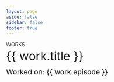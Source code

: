 ```yaml
---
layout: page
aside: false
sidebar: false
footer: true
---
```


<div class="mt-12 flex flex-col justify-center items-center p-10">
  <div class="text-4xl font-medium text-center">WORKS</div>
</div>

<div class="mt-20 my-25 mx-10">
  <div class="grid grid-cols-1 sm:grid-cols-1 md:grid-cols-2 gap-10 justify-items-center items-center">
    <div v-for="work in works" :key="work.id" class="flex flex-col sm:flex-col md:flex-row justify-center gap-4 border-2 border-[var(--vp-c-brand-1)] rounded-xl p-4 max-w-[50vw]">
      <img class="min-w-1/4 h-100 object-fill rounded-xl" :src="work.image">
      <div>
        <h1>{{ work.title }}</h1>
        <h3>Worked on: <span class="font-medium text-[var(--vp-c-brand-1)]">{{ work.episode }}</span></h3>
        <!-- <p>{{ work.description }}</p> -->
      </div>
    </div>
  </div>
</div>

<script setup>
const works = [
  {
    id: 1,
    title: "BORUTO: NARUTO NEXT GENERATIONS",
    episode: "S1, EP265 (Key Animator)",
    description: "Naruto was a young shinobi with an incorrigible knack for mischief. He achieved his dream to become the greatest ninja in the village and his face sits atop the Hokage monument. But this is not his story... A new generation of ninja are ready to take the stage, led by Naruto's own son, Boruto!",
    image: "https://s4.anilist.co/file/anilistcdn/media/anime/cover/large/bx97938-BnF6M5yTaNB1.jpg"
  },
  {
    id: 2,
    title: "Luminous Witches",
    episode: "S1, EP11 (Key Animator)",
    description: "The war against invading aliens can’t be won by missiles alone! Team morale matters just as much as launching a counterassault, and that’s where Ginny and her friends come in. Instead of standing on the front lines with the 501st Joint Fighter Wing, the Luminous Witches of the League of Nations Air Force bring smiles to civilians displaced in the human-Neuroi war world with thrilling song and dance — not to mention aerial displays the likes of which the music world has never seen! While they might be non-combatants, these performers know the value of preserving the people’s smiles, and they’ll fight in their unique way to make sure those smiles never fade.",
    image: "https://cdn.myanimelist.net/images/anime/1085/125306.jpg"
  },
  {
    id: 3,
    title: "RWBY: Hyousetsu Teikoku",
    episode: "S1, EP11 (Key Animator)",
    description: "In the world of Remnant, a place where science and fairy tales coexist, human civilization is plagued by deadly monsters known as the Grimm. For a time, victory by the Grimm seemed all but certain, if not for the heroism of those sworn to protect humanity -- Huntsmen and Huntresses. These warriors are trained and assembled into teams at schools like Beacon Academy, where Ruby meets Weiss and Blake -- forming Team RWBY along with Ruby’s sister, Yang. While team RWBY studies to become the greatest Huntresses the world of Remnant has ever known, they are faced with a horrifying threat..",
    image: "https://s4.anilist.co/file/anilistcdn/media/anime/cover/large/bx146668-JNIr7FRzEUaM.jpg"
  },
  {
    id: 4,
    title: "Boku No Hero Academia",
    episode: "S6, E18 (Key Animator)",
    description: "With Tomura Shigaraki at its helm, the former Liberation Army is now known as the Paranormal Liberation Front. This organized criminal group poses an immense threat to the Hero Association, not only because of its sheer size and strength, but also the overpowering quirks of Jin 'Twice' Bubaigawara and Gigantomachia.",
    image: "https://s4.anilist.co/file/anilistcdn/media/anime/cover/large/bx139630-3v4gxWtNZxLV.jpg"
  },
  {
    id: 5,
    title: "Urusei Yatsura",
    episode: "S1, EP22 (Animation Director)",
    description: "When an alien race known as the Oni invade Earth, the chronically unlucky and unapologetically lecherous Ataru Moroboshi is selected as humanity’s representative in a duel for the fate of the planet! His opponent is Lum, the Oni’s very pretty princess, and it’s only thanks to Ataru’s unscrupulous behavior that he’s able to scrape out a win in a treacherous game of tag against her. Ataru thinks he’s had his lucky break at last, but when Lum takes a shine to him off the battlefield, the conflict follows him home as Lum invades not only planet Earth, but also the womanizing Ataru’s love life!",
    image: "https://s4.anilist.co/file/anilistcdn/media/anime/cover/large/bx143277-snjd4UzsUl8M.jpg"
  },
  {
    id: 6,
    title: "Mahou Shoujo Magical Destroyers",
    episode: "S1, EP3 (Animation Director)",
    description: "Freedom of expression is threatened when a mysterious group, the SSC, destroy Japan’s otaku culture. However, a young revolutionary, Otaku Hero—who loves the culture more than anything—rises up. With the help of three rambunctious magical girls—Anarchy, Blue, and Pink—they’ll team up to create a world free of this oppressive rule. Be part of the rebellion to bring back fandom!",
    image: "https://s4.anilist.co/file/anilistcdn/media/anime/cover/large/bx134131-70vYnpBHFtHy.jpg"
  },
  {
    id: 7,
    title: "Dead Mount Death Play",
    episode: "S1, EP4 (Animation Director) & S1, EP6 (Animation Director & Key Animator)",
    description: "As a legendary hero nears victory against a necromancer known as The Corpse God, things take an unexpected turn with the dark sorcerer’s final gambit—reincarnation magic. This last-ditch effort catches the brave fighter off guard, and now he’s a boy named Polka Shinoyama in a whole new world! The showdown between good and evil just got epic.",
    image: "https://s4.anilist.co/file/anilistcdn/media/anime/cover/large/bx157198-LVZ7PgxWwc6v.jpg"
  },
  {
    id: 8,
    title: "Spy x Family",
    episode: "S2, EP7 (Key Animator)",
    description: "The Forger family will face a new familial mission as Yor heads on a cruise ship expedition!",
    image: "https://s4.anilist.co/file/anilistcdn/media/anime/cover/medium/b158927-lfO85WVguYgc.png"
  },
  {
    id: 9,
    title: "Astro Note",
    episode: "S1, EP7 (Key Animator)",
    description: "Takumi, a gifted chef, was just let go from his job. He lands a gig at an old boarding house called Astro-sou, but hesitates to accept after learning he must also live there full-time. That is until he meets the beautiful and charming caretaker, Mira, and he’s sold. The two begin to work together and their connection deepens. But Mira has a secret: she isn’t from this world!`",
    image: "https://s4.anilist.co/file/anilistcdn/media/anime/cover/large/bx171040-o1oMiDGZT98Z.jpg"
  },
  {
    id: 10,
    title: "Re:Monster",
    episode: "S1, EP8 (Key Animator)",
    description: "After meeting an untimely death, Tomokui Kanata is reincarnated as a lowly goblin, but he’s worked up a monstrous appetite. Thanks to his new ability that allows him to grow stronger the more he feeds, his feeble status quickly changes, and he rises to become the goblin leader. With a mix of his past memories, new body, and strong stomach, he’s taking a bite out of this new fantastical world!",
    image: "https://s4.anilist.co/file/anilistcdn/media/anime/cover/large/bx169417-izsfKg0hasRd.png"
  },
  {
    id: 11,
    title: "Date A Live",
    episode: "S5, EP11 (Key Animator)",
    description: "Shidou Itsuka faces greater peril than ever due to his continued involvement with Ratatoskr. He has already sealed 10 Spirits, and Isaac Westcott, leader of Deus Ex Machina Industries, has finally decided to kill Shidou and plunder the Spirits' powers for himself. ",
    image: "https://s4.anilist.co/file/anilistcdn/media/anime/cover/large/bx151380-gvN5PjrybTw2.jpg"
  },
  {
    id: 12,
    title: "Kinnikuman: Kanpeki Choujin Shiso-hen",
    episode: "S1EP9 (Key Animator)",
    description: "Kinnikuman returns to the ring in an epic three-way battle between the Justice, Devil and Perfect Chojin factions, and reveals the roots of the Chojin.",
    image: "https://s4.anilist.co/file/anilistcdn/media/anime/cover/large/bx162796-CFwUdsPSLpzv.jpg"
  },
  {
    id: 13,
    title: "Fuguushoku [Kanteishi] ga Jitsu wa Saikyou Datta: Naraku de Kitaeta Saikyou no [Shingan] de Musou Suru",
    episode: "S1, EP12 (Animation Director) ",
    description: "Ein has been saddled with the job of 'Appraiser,' the weakest and least fortunate of all the jobs one can be born with, as the only power it grants is the ability to appraise things. Treated cruelly by all and reduced to a litter collector by his peers, Ein has grown to hate himself and lives his days in spineless self-abasement. But when he meets Yuuri, the spirit of the World Tree, and her protector, Ursula the sage, Ein's fate takes a drastic turn.",
    image: "https://s4.anilist.co/file/anilistcdn/media/anime/cover/large/bx178548-4QkzBuJAx8w7.jpg"
  },
  {
    id: 14,
    title: "The Lord of the Rings: Rohan no Tatakai",
    episode: "(Animation Director) ",
    description: "The Lord of the Rings: Rohan no Tatakai",
    image: "https://s4.anilist.co/file/anilistcdn/media/anime/cover/large/bx185613-9zocGYsTHeO5.jpg",
  }
]
</script>

<style scoped>
h1 {
  font-size: 2rem;
  font-weight: 400;
  margin-top: 8px;
  margin-bottom: 10px;
  line-height: 1;
}
h3 {
  font-size: 1.2rem;
  font-weight: 500;
  margin-top: 15px;
  margin-bottom: 10px;
}
p {
  font-size: 1rem;
  font-weight: 400;
}
</style>
